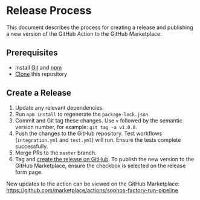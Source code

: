 # Release Process

This document describes the process for creating a release and publishing a new version of the GitHub Action to the GitHub Marketplace.

## Prerequisites

- Install [Git](https://git-scm.com/downloads) and [npm](https://www.npmjs.com/)
- [Clone](https://docs.github.com/en/repositories/creating-and-managing-repositories/cloning-a-repository) this repository

## Create a Release

1. Update any relevant dependencies.
2. Run `npm install` to regenerate the `package-lock.json`.
3. Commit and Git tag these changes. Use `v` followed by the semantic version number, for example: `git tag -a v1.0.0`.
4. Push the changes to the GitHub repository. Test workflows (`integration.yml` and `test.yml`) will run. Ensure the tests complete successfully.
5. Merge PRs to the `master` branch.
6. Tag and [create the release on GitHub](https://docs.github.com/en/repositories/releasing-projects-on-github/managing-releases-in-a-repository#creating-a-release). To publish the new version to the GitHub Marketplace, ensure the checkbox is selected on the release form page.

New updates to the action can be viewed on the GitHub Marketplace: https://github.com/marketplace/actions/sophos-factory-run-pipeline
